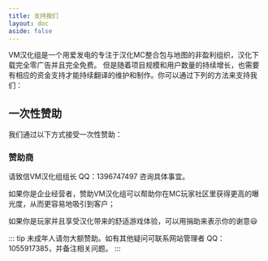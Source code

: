 ```yaml
---
title: 支持我们
layout: doc
aside: false
---
```


VM汉化组是一个用爱发电的专注于汉化MC整合包与地图的非盈利组织，汉化下载完全零广告并且完全免费。
但是随着项目规模和用户数量的持续增长，也需要有相应的资金支持才能持续翻译的维护和制作。你可以通过下列的方法来支持我们：

## 一次性赞助

我们通过以下方式接受一次性赞助：

<Coins />

### 赞助商

请致信VM汉化组组长 QQ：1396747497 咨询具体事宜。

如果你是企业经营者，赞助VM汉化组可以帮助你在MC玩家社区里获得更高的曝光度，从而更容易地吸引到客户；

如果你是玩家并且享受汉化带来的舒适游戏体验，可以用捐助来表示你的谢意😃

::: tip
未成年人请勿大额赞助。如有其他疑问可联系网站管理者 QQ：1055917385，并备注相关问题。
:::
